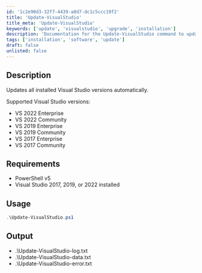 ```yaml
---
id: '1c2e90d3-32f7-4439-a0d7-dc1c5ccc19f2'  
title: 'Update-VisualStudio'  
title_meta: 'Update-VisualStudio'  
keywords: ['update', 'visualstudio', 'upgrade', 'installation']  
description: 'Documentation for the Update-VisualStudio command to update all installed Visual Studio versions automatically.'  
tags: ['installation', 'software', 'update']  
draft: false  
unlisted: false  
---  
```


## Description  

Updates all installed Visual Studio versions automatically.  

Supported Visual Studio versions:  
- VS 2022 Enterprise  
- VS 2022 Community  
- VS 2019 Enterprise  
- VS 2019 Community  
- VS 2017 Enterprise  
- VS 2017 Community  

## Requirements  

- PowerShell v5  
- Visual Studio 2017, 2019, or 2022 installed  

## Usage  

```powershell  
.\Update-VisualStudio.ps1  
```  

## Output  

- .\Update-VisualStudio-log.txt  
- .\Update-VisualStudio-data.txt  
- .\Update-VisualStudio-error.txt  



